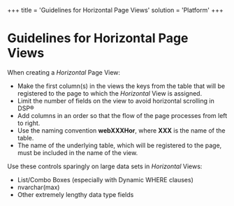 +++
title = 'Guidelines for Horizontal Page Views'
solution = 'Platform'
+++

# Guidelines for Horizontal Page Views

When creating a *Horizontal* Page View:

  - Make the first column(s) in the views the keys from the table that
    will be registered to the page to which the *Horizontal* View is
    assigned.
  - Limit the number of fields on the view to avoid horizontal scrolling
    in DSP®  
  - Add columns in an order so that the flow of the page processes from
    left to right.
  - Use the naming convention **webXXXHor**, where **XXX** is the name
    of the table.
  - The name of the underlying table, which will be registered to the
    page, must be included in the name of the view.

Use these controls sparingly on large data sets in *Horizontal* Views:

  - List/Combo Boxes (especially with Dynamic WHERE clauses)
  - nvarchar(max)
  - Other extremely lengthy data type fields
